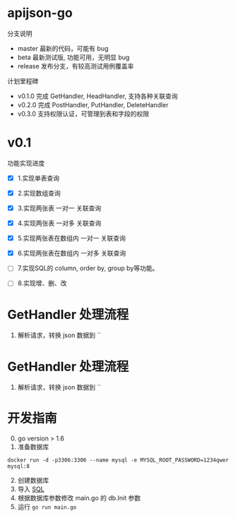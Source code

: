 # apijson-go

分支说明
- master 最新的代码，可能有 bug
- beta 最新测试版, 功能可用，无明显 bug
- release 发布分支，有较高测试用例覆盖率

计划里程碑
- v0.1.0 完成 GetHandler, HeadHandler, 支持各种关联查询
- v0.2.0 完成 PostHandler, PutHandler, DeleteHandler
- v0.3.0 支持权限认证，可管理到表和字段的权限

# v0.1
功能实现进度
- [x] 1.实现单表查询
- [x] 2.实现数组查询
- [x] 3.实现两张表 一对一 关联查询
- [x] 4.实现两张表 一对多 关联查询
- [x] 5.实现两张表在数组内 一对一 关联查询
- [x] 6.实现两张表在数组内 一对多 关联查询
- [ ] 7.实现SQL的 column, order by, group by等功能。
- [ ] 8.实现增、删、改


# GetHandler 处理流程

1. 解析请求，转换 json 数据到 ``


# GetHandler 处理流程

1. 解析请求，转换 json 数据到 ``

# 开发指南
0. go version > 1.6
1. 准备数据库
```shell
docker run -d -p3306:3306 --name mysql -e MYSQL_ROOT_PASSWORD=1234qwer  mysql:8
```
2. 创建数据库
3. 导入 [SQL](https://gitee.com/tomyang1898/APIJSON-Demo/blob/master/MySQL/sys.sql)
4. 根据数据库参数修改 main.go 的 db.Init 参数
5. 运行 `go run main.go`